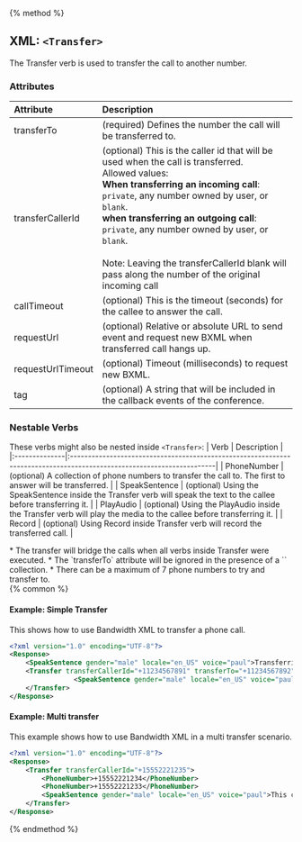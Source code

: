 {% method %}
## XML: `<Transfer>`
The Transfer verb is used to transfer the call to another number.


### Attributes
| Attribute         | Description                                                                                                                                                                                                                                                                                                                                                                                                          |
|:------------------|:---------------------------------------------------------------------------------------------------------------------------------------------------------------------------------------------------------------------------------------------------------------------------------------------------------------------------------------------------------------------------------------------------------------------|
| transferTo        | (required) Defines the number the call will be transferred to.                                                                                                                                                                                                                                                                                                                                                       |
| transferCallerId  | (optional) This is the caller id that will be used when the call is transferred.<br> Allowed values: <br>**When transferring an incoming call**: <br> `private`, any number owned by user, or `blank`. <br>**when transferring an outgoing call**: <br> `private`, any number owned by user, or `blank`. <br> <br> Note: Leaving the transferCallerId blank will pass along the number of the original incoming call |
| callTimeout       | (optional) This is the timeout (seconds) for the callee to answer the call.                                                                                                                                                                                                                                                                                                                                          |
| requestUrl        | (optional) Relative or absolute URL to send event and request new BXML when transferred call hangs up.                                                                                                                                                                                                                                                                                                               |
| requestUrlTimeout | (optional) Timeout (milliseconds) to request new BXML.                                                                                                                                                                                                                                                                                                                                                               |
| tag               | (optional) A string that will be included in the callback events of the conference.                                                                                                                                                                                                                                                                                                                                  |


### Nestable Verbs
These verbs might also be nested inside `<Transfer>`:
| Verb          | Description                                                                                                           |
|:--------------|:----------------------------------------------------------------------------------------------------------------------|
| PhoneNumber   | (optional) A collection of phone numbers to transfer the call to. The first to answer will be transferred.            |
| SpeakSentence | (optional) Using the SpeakSentence inside the Transfer verb will speak the text to the callee before transferring it. |
| PlayAudio     | (optional) Using the PlayAudio inside the Transfer verb will play the media to the callee before transferring it.     |
| Record        | (optional) Using Record inside Transfer verb will record the transferred call.                                        |


<aside class="alert general small">
* The transfer will bridge the calls when all verbs inside Transfer were executed.
* The `transferTo` attribute will be ignored in the presence of a `<PhoneNumber>` collection.
* There can be a maximum of 7 phone numbers to try and transfer to.
</aside

{% common %}
#### Example: Simple Transfer
This shows how to use Bandwidth XML to transfer a phone call.


```XML
<?xml version="1.0" encoding="UTF-8"?>
<Response>
	<SpeakSentence gender="male" locale="en_US" voice="paul">Transferring your call, please wait.</SpeakSentence>
	<Transfer transferCallerId="+11234567891" transferTo="+11234567892">
				<SpeakSentence gender="male" locale="en_US" voice="paul">Inner speak sentence.</SpeakSentence>
	</Transfer>
</Response>
```

#### Example: Multi transfer
This example shows how to use Bandwidth XML in a multi transfer scenario.

```XML
<?xml version="1.0" encoding="UTF-8"?>
<Response>
	<Transfer transferCallerId="+15552221235">
		<PhoneNumber>+15552221234</PhoneNumber>
		<PhoneNumber>+15552221233</PhoneNumber>
		<SpeakSentence gender="male" locale="en_US" voice="paul">This call has been forwarded.</SpeakSentence>
	</Transfer>
</Response>

```

{% endmethod %}
